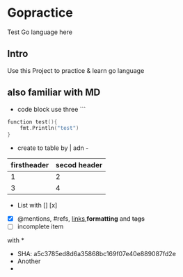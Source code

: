 # Gopractice
Test Go language here

## Intro
Use this Project to practice & learn go language

## also familiar with MD 
* code block use three \`\`\`
```go
function test(){
	fmt.Println("test")
}
```

* create to table by \| adn \-

firstheader|secod header
-----------|------------
1|2
3|4

* List with \[\] \[x\] 
- [x] @mentions, #refs, [links](),**formatting** and <del>tags</del>
- [ ] incomplete item

with \*
* SHA: a5c3785ed8d6a35868bc169f07e40e889087fd2e
* Another
*




